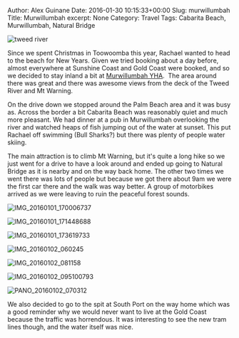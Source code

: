 Author: Alex Guinane
Date: 2016-01-30 10:15:33+00:00
Slug: murwillumbah
Title: Murwillumbah
excerpt: None
Category: Travel
Tags: Cabarita Beach, Murwillumbah, Natural Bridge

![tweed river](/images/2016/2016-01-30-murwillumbah/tweed-river.jpg)

Since we spent Christmas in Toowoomba this year, Rachael wanted to head to the beach for New Years. Given we tried booking about a day before, almost everywhere at Sunshine Coast and Gold Coast were booked, and so we decided to stay inland a bit at [Murwillumbah YHA](https://www.google.com.au/maps/place/Murwillumbah+YHA).  The area around there was great and there was awesome views from the deck of the Tweed River and Mt Warning.

On the drive down we stopped around the Palm Beach area and it was busy as. Across the border a bit Cabarita Beach was reasonably quiet and much more pleasant. We had dinner at a pub in Murwillumbah overlooking the river and watched heaps of fish jumping out of the water at sunset. This put Rachael off swimming (Bull Sharks?) but there was plenty of people water skiing.

The main attraction is to climb Mt Warning, but it's quite a long hike so we just went for a drive to have a look around and ended up going to Natural Bridge as it is nearby and on the way back home. The other two times we went there was lots of people but because we got there about 9am we were the first car there and the walk was way better. A group of motorbikes arrived as we were leaving to ruin the peaceful forest sounds.

![IMG_20160101_170006737](/images/2016/2016-01-30-murwillumbah/img_20160101_170006737.jpg "Cabarita Beach")

![IMG_20160101_171448688](/images/2016/2016-01-30-murwillumbah/img_20160101_171448688.jpg "Cabarita Beach")

![IMG_20160101_173619733](/images/2016/2016-01-30-murwillumbah/img_20160101_173619733.jpg "Interesting Cemetery Sign")

![IMG_20160102_060245](/images/2016/2016-01-30-murwillumbah/img_20160102_060245.jpg "Bottom of Mt Warning")

![IMG_20160102_081158](/images/2016/2016-01-30-murwillumbah/img_20160102_081158.jpg "Natural Bridge")

![IMG_20160102_095100793](/images/2016/2016-01-30-murwillumbah/img_20160102_095100793.jpg "The Spit at Southport")

![PANO_20160102_070312](/images/2016/2016-01-30-murwillumbah/pano_20160102_070312.jpg "Bottom of Mt Warning")

We also decided to go to the spit at South Port on the way home which was a good reminder why we would never want to live at the Gold Coast because the traffic was horrendous. It was interesting to see the new tram lines though, and the water itself was nice.
